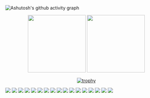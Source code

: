 ![Ashutosh's github activity graph](https://github-readme-activity-graph.vercel.app/graph?username=wushenhaoyu&theme=high-contrast)

<div align="center">
   <img height="180px" src="https://github-readme-stats.vercel.app/api?username=wushenhaoyu&theme=dark" /> <img height="180px" src="https://github-readme-stats.vercel.app/api/top-langs/?username=wushenhaoyu&theme=dark&layout=compact" />
</div>
<div align="center">

[![trophy](https://github-profile-trophy.vercel.app/?username=wushenhaoyu&theme=onedark)](https://github.com/ryo-ma/github-profile-trophy)

</div>

![](https://img.shields.io/badge/Python-3776AB?style=for-the-badge&logo=python&logoColor=white)
![](https://img.shields.io/badge/TypeScript-3178C6?style=for-the-badge&logo=typescript&logoColor=white)
![](https://img.shields.io/badge/JavaScript-F7DF1E?style=for-the-badge&logo=javascript&logoColor=black)
![](https://img.shields.io/badge/HTML-E34F26?style=for-the-badge&logo=html5&logoColor=white)
![](https://img.shields.io/badge/CSS-1572B6?style=for-the-badge&logo=css3&logoColor=white)
![](https://img.shields.io/badge/Swift-FA7343?style=for-the-badge&logo=swift&logoColor=white)
![](https://img.shields.io/badge/C-A8B9CC?style=for-the-badge&logo=c&logoColor=black)
![](https://img.shields.io/badge/C++-00599C?style=for-the-badge&logo=cplusplus&logoColor=white)
![](https://img.shields.io/badge/Jupyter-F37626?style=for-the-badge&logo=Jupyter&logoColor=white)
![](https://img.shields.io/badge/Vue.js-4FC08D?style=for-the-badge&logo=vue.js&logoColor=white)
![](https://img.shields.io/badge/Verilog-007A9B?style=for-the-badge&logo=verilog&logoColor=white)
![](https://img.shields.io/badge/PHP-777BB4?style=for-the-badge&logo=php&logoColor=white)
![](https://img.shields.io/badge/Adobe%20Premiere%20Pro-9999FF?style=for-the-badge&logo=AdobePremierePro&logoColor=white)
![](https://img.shields.io/badge/Adobe%20Photoshop-31A8FF?style=for-the-badge&logo=AdobePhotoshop&logoColor=white)
![](https://img.shields.io/badge/Adobe%20After%20Effects-9999FF?style=for-the-badge&logo=AdobeAfterEffects&logoColor=white)
![](https://img.shields.io/badge/Linux-FCC624?style=for-the-badge&logo=linux&logoColor=black)
![](https://img.shields.io/badge/GitHub-181717?style=for-the-badge&logo=github&logoColor=white)
<!--
**wushenhaoyu/wushenhaoyu** is a ✨ _special_ ✨ repository because its `README.md` (this file) appears on your GitHub profile.

Here are some ideas to get you started:

- 🔭 I’m currently working on ...
- 🌱 I’m currently learning ...
- 👯 I’m looking to collaborate on ...
- 🤔 I’m looking for help with ...
- 💬 Ask me about ...
- 📫 How to reach me: ...
- 😄 Pronouns: ...
- ⚡ Fun fact: ...
-->
